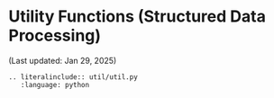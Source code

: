 # Utility Functions (Structured Data Processing)

(Last updated: Jan 29, 2025)

```{eval-rst}
.. literalinclude:: util/util.py
   :language: python
